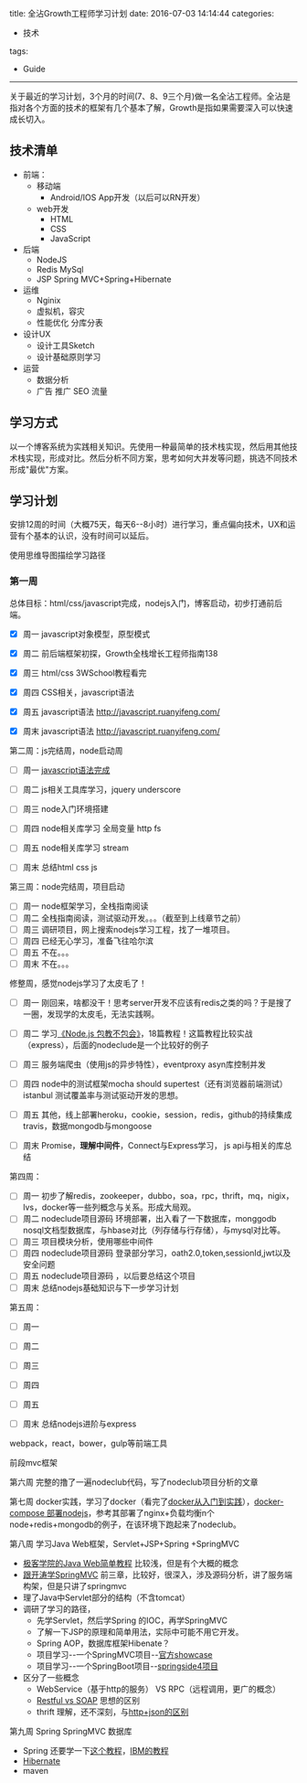 title: 全沾Growth工程师学习计划
date: 2016-07-03 14:14:44
categories:
- 技术

tags:
- Guide
---

关于最近的学习计划，3个月的时间(7、8、9三个月)做一名全沾工程师。全沾是指对各个方面的技术的框架有几个基本了解，Growth是指如果需要深入可以快速成长切入。

## 技术清单

* 前端：
  * 移动端
    * Android/IOS App开发（以后可以RN开发）
  * web开发
    * HTML
    * CSS
    * JavaScript
* 后端
  * NodeJS
  * Redis MySql
  * JSP  Spring MVC+Spring+Hibernate 
* 运维
  * Nginix
  * 虚拟机，容灾
  * 性能优化 分库分表
* 设计UX
  * 设计工具Sketch
  * 设计基础原则学习
* 运营
  * 数据分析 
  * 广告 推广 SEO 流量 

## 学习方式

以一个博客系统为实践相关知识。先使用一种最简单的技术栈实现，然后用其他技术栈实现，形成对比。然后分析不同方案，思考如何大并发等问题，挑选不同技术形成"最优"方案。

## 学习计划
安排12周的时间（大概75天，每天6--8小时）进行学习，重点偏向技术，UX和运营有个基本的认识，没有时间可以延后。

使用思维导图描绘学习路径

### 第一周
总体目标：html/css/javascript完成，nodejs入门，博客启动，初步打通前后端。

- [x] 周一 javascript对象模型，原型模式
- [x] 周二 前后端框架初探，Growth全栈增长工程师指南138
- [x] 周三 html/css 3WSchool教程看完 
- [x] 周四 CSS相关，javascript语法
- [x] 周五 javascript语法 http://javascript.ruanyifeng.com/
- [x] 周末 javascript语法 http://javascript.ruanyifeng.com/


第二周：js完结周，node启动周

-[ ] 周一 [javascript语法完成]( http://www.liaoxuefeng.com/wiki/001434446689867b27157e896e74d51a89c25cc8b43bdb3000)
-[ ] 周二 js相关工具库学习，jquery underscore 
-[ ] 周三 node入门环境搭建
-[ ] 周四 node相关库学习 全局变量 http fs
-[ ] 周五 node相关库学习 stream
-[ ] 周末 总结html css js


第三周：node完结周，项目启动

-[ ] 周一 node框架学习，全栈指南阅读
-[ ] 周二 全栈指南阅读，测试驱动开发。。。（截至到上线章节之前）
-[ ] 周三 调研项目，网上搜索nodejs学习工程，找了一堆项目。
-[ ] 周四 已经无心学习，准备飞往哈尔滨
-[ ] 周五 不在。。。
-[ ] 周末 不在。。。

修整周，感觉nodejs学习了太皮毛了！

-[ ] 周一 刚回来，啥都没干！思考server开发不应该有redis之类的吗？于是搜了一圈，发现学的太皮毛，无法实践啊。
-[ ] 周二 学习[《Node.js 包教不包会》](https://github.com/alsotang/node-lessons)，18篇教程！这篇教程比较实战（express），后面的nodeclude是一个比较好的例子
-[ ] 周三 服务端爬虫（使用js的异步特性），eventproxy asyn库控制并发
-[ ] 周四 node中的测试框架mocha should supertest（还有浏览器前端测试）istanbul 测试覆盖率与测试驱动开发的思想。
-[ ] 周五 其他，线上部署heroku，cookie，session，redis，github的持续集成travis，数据mongodb与mongoose
-[ ] 周末 Promise，**理解中间件**，Connect与Express学习， js api与相关的库总结


第四周：

-[ ] 周一 初步了解redis，zookeeper，dubbo，soa，rpc，thrift，mq，nigix，lvs，docker等一些列概念与关系。形成大局观。
-[ ] 周二 nodeclude项目源码 环境部署，出入看了一下数据库，monggodb nosql文档型数据库，与hbase对比（列存储与行存储），与mysql对比等。
-[ ] 周三 项目模块分析，使用哪些中间件
-[ ] 周四 nodeclude项目源码 登录部分学习，oath2.0,token,sessionId,jwt以及安全问题
-[ ] 周五 nodeclude项目源码 ，以后要总结这个项目
-[ ] 周末 总结nodejs基础知识与下一步学习计划

第五周：

-[ ] 周一
-[ ] 周二
-[ ] 周三
-[ ] 周四
-[ ] 周五 
-[ ] 周末 总结nodejs进阶与express


webpack，react，bower，gulp等前端工具

前段mvc框架

第六周 完整的撸了一遍nodeclub代码，写了nodeclub项目分析的文章

第七周 docker实践，学习了docker（看完了[docker从入门到实践](https://www.gitbook.com/book/yeasy/docker_practice)），[docker-compose 部署nodejs](https://github.com/b00giZm/docker-compose-nodejs-examples)，参考其部署了nginx+负载均衡n个node+redis+mongodb的例子，在该环境下跑起来了nodeclub。

第八周 学习Java Web框架，Servlet+JSP+Spring +SpringMVC

* [极客学院的Java Web简单教程](http://wiki.jikexueyuan.com/project/java-web/) 比较浅，但是有个大概的概念
* [跟开涛学SpringMVC](http://jinnianshilongnian.iteye.com/blog/1593441) 前三章，比较好，很深入，涉及源码分析，讲了服务端构架，但是只讲了springmvc
* 理了Java中Servlet部分的结构（不含tomcat）
* 调研了学习的路径，
  * 先学Servlet，然后学Spring 的IOC，再学SpringMVC
  * 了解一下JSP的原理和简单用法，实际中可能不用它开发。
  * Spring AOP，数据库框架Hibenate？
  * 项目学习--一个SpringMVC项目--[官方showcase](https://github.com/spring-projects/spring-mvc-showcase) 
  * 项目学习--一个SpringBoot项目--[springside4项目](https://github.com/springside/springside4)
* 区分了一些概念
  * WebService（基于http的服务） VS RPC（远程调用，更广的概念）
  * [Restful vs SOAP](https://www.ibm.com/developerworks/cn/webservices/0907_rest_soap/) 思想的区别
  * thrift 理解，还不深刻，与[http+json的区别](http://stackoverflow.com/questions/9732381/why-thrift-why-not-http-rpcjsongzip)


第九周  Spring SpringMVC 数据库

* Spring 还要学一下[这个教程](http://wiki.jikexueyuan.com/project/spring/)，[IBM的教程](http://www.ibm.com/developerworks/cn/java/web/spring.html)
* [Hibernate](chrome-extension://ikhdkkncnoglghljlkmcimlnlhkeamad/pdf-viewer/web/viewer.html?file=http%3A%2F%2Fread.pudn.com%2Fdownloads96%2Febook%2F392604%2FHibernate.pdf)
* maven
